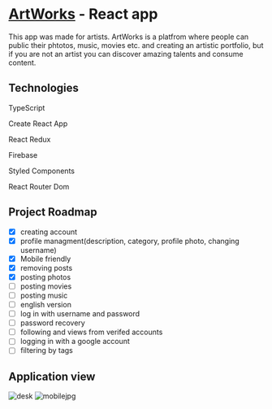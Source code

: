 # [ArtWorks](https://63a19764715da27a9fc7861d--graceful-arithmetic-ead2d2.netlify.app/) - React app

This app was made for artists. ArtWorks is a platfrom where people can public their phtotos, music, movies etc. and creating an artistic portfolio, but if you are not an artist you can discover amazing talents and consume content.

## Technologies

TypeScript

Create React App

React Redux

Firebase

Styled Components

React Router Dom

## Project Roadmap

- [x] creating account
- [x] profile managment(description, category, profile photo, changing username)
- [x] Mobile friendly
- [x] removing posts
- [x] posting photos
- [ ] posting movies
- [ ] posting music
- [ ] english version
- [ ] log in with username and password
- [ ] password recovery
- [ ] following and views from verifed accounts
- [ ] logging in with a google account
- [ ] filtering by tags

## Application view

![desk](https://user-images.githubusercontent.com/77732992/208664193-f2eaeab6-351a-41d5-ba3b-3b37a179756e.jpg)
![mobilejpg](https://user-images.githubusercontent.com/77732992/208664514-e402b205-7bb0-4d6c-8c2c-d732b024abaa.jpg)
